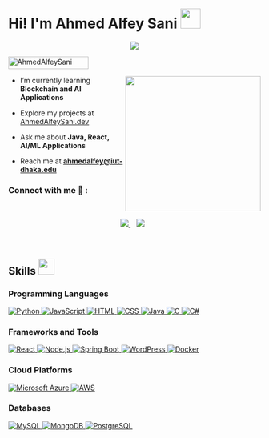 <h1> Hi! I'm Ahmed Alfey Sani <img src = "https://raw.githubusercontent.com/MartinHeinz/MartinHeinz/master/wave.gif" width = 40px> </h1>
<p align='center'>
<img src="https://readme-typing-svg.herokuapp.com?color=%2336BCF7&size=25&center=true&vCenter=true&width=433&height=75&lines=Software+Engineer;Fullstack+Developer;Java+Developer;AI+%7C+ML+Applications">
</p>
<img src="https://komarev.com/ghpvc/?username=AhmedAlfeySani&label=Profile%20views&color=0047AB&style=plastic?" alt="AhmedAlfeySani" height=25px, width=160px/> 

<img align="right" src="https://media.giphy.com/media/QvpqTCiEcwtvx6wwJK/giphy.gif" width="270" height="270" frameBorder="0" class="giphy-embed" allowFullScreen></img>


- I’m currently learning **Blockchain and AI Applications**

- Explore my projects at [AhmedAlfeySani.dev](https://github.com/AASani29)

- Ask me about **Java, React, AI/ML Applications**

- Reach me at **ahmedalfey@iut-dhaka.edu**




### Connect with me 🔗 :
<br>
<p align='center'>
<a href="mailto:ahmedalfey@iut-dhaka.edu" target="_blank">
<img src="https://img.shields.io/badge/Gmail-D14836?style=for-the-badge&logo=gmail&logoColor=white">
</a>&nbsp;&nbsp;
<a href="https://www.linkedin.com/in/ahmed-alfey-sani/" target="_blank">
<img src="https://img.shields.io/badge/linkedin-%230077B5.svg?style=for-the-badge&logo=linkedin&logoColor=white"></a>&nbsp;&nbsp;
</p>
<br>

## Skills <img src="https://media2.giphy.com/media/QssGEmpkyEOhBCb7e1/giphy.gif?cid=ecf05e47a0n3gi1bfqntqmob8g9aid1oyj2wr3ds3mg700bl&rid=giphy.gif" width=32px>


### Programming Languages
<a href="https://www.python.org/" target="_blank">
  <img alt="Python" src="https://img.shields.io/badge/Python-3776AB?style=for-the-badge&logo=python&logoColor=white">
</a>
<a href="https://developer.mozilla.org/en-US/docs/Web/JavaScript" target="_blank">
  <img alt="JavaScript" src="https://img.shields.io/badge/JavaScript-F7DF1E?style=for-the-badge&logo=javascript&logoColor=black">
</a>
<a href="https://www.w3.org/html/" target="_blank">
  <img alt="HTML" src="https://img.shields.io/badge/HTML-E34F26?style=for-the-badge&logo=html5&logoColor=white">
</a>
<a href="https://www.w3.org/Style/CSS/" target="_blank">
  <img alt="CSS" src="https://img.shields.io/badge/CSS-1572B6?style=for-the-badge&logo=css3&logoColor=white">
</a>
<a href="https://www.java.com/" target="_blank">
  <img alt="Java" src="https://img.shields.io/badge/Java-007396?style=for-the-badge&logo=java&logoColor=white">
</a>
<a href="https://en.wikipedia.org/wiki/C_(programming_language)" target="_blank">
  <img alt="C" src="https://img.shields.io/badge/C-A8B9CC?style=for-the-badge&logo=c&logoColor=white">
</a>
<a href="https://learn.microsoft.com/en-us/dotnet/csharp/" target="_blank">
  <img alt="C#" src="https://img.shields.io/badge/C%23-239120?style=for-the-badge&logo=csharp&logoColor=white">
</a>

### Frameworks and Tools
<a href="https://reactjs.org/" target="_blank">
  <img alt="React" src="https://img.shields.io/badge/React-61DAFB?style=for-the-badge&logo=react&logoColor=black">
</a>
<a href="https://nodejs.org/" target="_blank">
  <img alt="Node.js" src="https://img.shields.io/badge/Node.js-339933?style=for-the-badge&logo=node.js&logoColor=white">
</a>
<a href="https://spring.io/projects/spring-boot" target="_blank">
  <img alt="Spring Boot" src="https://img.shields.io/badge/Spring%20Boot-6DB33F?style=for-the-badge&logo=springboot&logoColor=white">
</a>
<a href="https://wordpress.org/" target="_blank">
  <img alt="WordPress" src="https://img.shields.io/badge/WordPress-21759B?style=for-the-badge&logo=wordpress&logoColor=white">
</a>
<a href="https://www.docker.com/" target="_blank">
  <img alt="Docker" src="https://img.shields.io/badge/Docker-2496ED?style=for-the-badge&logo=docker&logoColor=white">
</a>

### Cloud Platforms
<a href="https://azure.microsoft.com/" target="_blank">
  <img alt="Microsoft Azure" src="https://img.shields.io/badge/Microsoft%20Azure-0078D4?style=for-the-badge&logo=microsoftazure&logoColor=white">
</a>
<a href="https://aws.amazon.com/" target="_blank">
  <img alt="AWS" src="https://img.shields.io/badge/AWS-232F3E?style=for-the-badge&logo=amazonaws&logoColor=white">
</a>

### Databases
<a href="https://www.mysql.com/" target="_blank">
  <img alt="MySQL" src="https://img.shields.io/badge/MySQL-4479A1?style=for-the-badge&logo=mysql&logoColor=white">
</a>
<a href="https://www.mongodb.com/" target="_blank">
  <img alt="MongoDB" src="https://img.shields.io/badge/MongoDB-47A248?style=for-the-badge&logo=mongodb&logoColor=white">
</a>
<a href="https://www.postgresql.org/" target="_blank">
  <img alt="PostgreSQL" src="https://img.shields.io/badge/PostgreSQL-3776AB?style=for-the-badge&logo=postgresql&logoColor=white">
</a>
